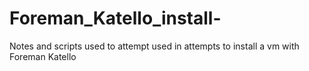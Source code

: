 # Foreman_Katello_install-
Notes and scripts used to attempt used in attempts to install a vm with Foreman Katello
